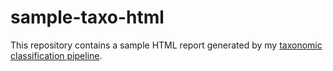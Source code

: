 # sample-taxo-html
This repository contains a sample HTML report generated by my [taxonomic classification pipeline](https://github.com/hasnotif/cavs-taxonomic-classification).
